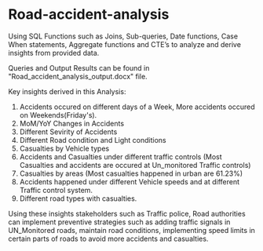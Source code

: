 # Road-accident-analysis

Using SQL Functions such as  Joins, Sub-queries, Date functions, Case When statements, Aggregate functions and CTE’s to analyze and derive insights from provided data. 

Queries and Output Results can be found in "Road_accident_analysis_output.docx" file.

Key insights derived in this Analysis:

1) Accidents occured on different days of a Week, More accidents occured on Weekends(Friday's).
2) MoM/YoY Changes in Accidents
3) Different Sevirity of Accidents
4) Different Road condition and Light conditions
5) Casualties by Vehicle types
6) Accidents and Casualties under different traffic controls (Most Casualties and accidents are occured at Un_monitored Traffic controls)
7) Casualties by areas (Most casualties happened in urban are 61.23%)
8) Accidents happened under different Vehicle speeds and at different Traffic control system.
9) Different road types with casualties.


Using these insights stakeholders such as Traffic police, Road authorities can implement preventive strategies such as adding traffic signals in UN_Monitored roads, maintain road conditions, implementing speed limits in certain parts of roads to avoid more accidents and casualties.
